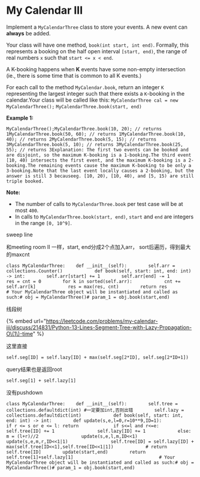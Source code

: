 # My Calendar III



Implement a `MyCalendarThree` class to store your events. A new event can **always** be added.

Your class will have one method, `book(int start, int end)`. Formally, this represents a booking on the half open interval `[start, end)`, the range of real numbers `x` such that `start <= x < end`.

A K-booking happens when **K** events have some non-empty intersection \(ie., there is some time that is common to all K events.\)

For each call to the method `MyCalendar.book`, return an integer `K` representing the largest integer such that there exists a `K`-booking in the calendar.Your class will be called like this: `MyCalendarThree cal = new MyCalendarThree();` `MyCalendarThree.book(start, end)`

**Example 1:**

```text
MyCalendarThree();MyCalendarThree.book(10, 20); // returns 1MyCalendarThree.book(50, 60); // returns 1MyCalendarThree.book(10, 40); // returns 2MyCalendarThree.book(5, 15); // returns 3MyCalendarThree.book(5, 10); // returns 3MyCalendarThree.book(25, 55); // returns 3Explanation: The first two events can be booked and are disjoint, so the maximum K-booking is a 1-booking.The third event [10, 40) intersects the first event, and the maximum K-booking is a 2-booking.The remaining events cause the maximum K-booking to be only a 3-booking.Note that the last event locally causes a 2-booking, but the answer is still 3 becauseeg. [10, 20), [10, 40), and [5, 15) are still triple booked.
```

**Note:**

* The number of calls to `MyCalendarThree.book` per test case will be at most `400`.
* In calls to `MyCalendarThree.book(start, end)`, `start` and `end` are integers in the range `[0, 10^9]`.

sweep line

和meeting room II 一样，start, end分成2个点加入arr， sort后遍历，得到最大的maxcnt

```text
class MyCalendarThree:    def __init__(self):        self.arr = collections.Counter()            def book(self, start: int, end: int) -> int:        self.arr[start] += 1        self.arr[end] -= 1                res = cnt = 0        for k in sorted(self.arr):            cnt += self.arr[k]            res = max(res, cnt)        return res                # Your MyCalendarThree object will be instantiated and called as such:# obj = MyCalendarThree()# param_1 = obj.book(start,end)
```

线段树

{% embed url="https://leetcode.com/problems/my-calendar-iii/discuss/214831/Python-13-Lines-Segment-Tree-with-Lazy-Propagation-O\(1\)-time" %}

这里直接

```text
self.seg[ID] = self.lazy[ID] + max(self.seg[2*ID], self.seg[2*ID+1])
```

query结果也是返回root 

```text
self.seg[1] + self.lazy[1]
```

没有pushdown

```text
class MyCalendarThree:    def __init__(self):        self.tree = collections.defaultdict(int) #一定要加int,否则出错        self.lazy = collections.defaultdict(int)            def book(self, start: int, end: int) -> int:        def update(s,e,l=0,r=10**9,ID=1):            if r <= s or e <= l: return             if s<=l and r<=e:                self.tree[ID] += 1                self.lazy[ID] += 1            else:                m = (l+r)//2                update(s,e,l,m,ID<<1)                update(s,e,m,r,ID<<1|1)                self.tree[ID] = self.lazy[ID] + max(self.tree[ID<<1],self.tree[ID<<1|1])            # return self.tree[ID]        update(start,end)        return self.tree[1]+self.lazy[1]                                # Your MyCalendarThree object will be instantiated and called as such:# obj = MyCalendarThree()# param_1 = obj.book(start,end)
```

